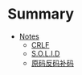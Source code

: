 # Summary

* [Notes](README.md)
    * [CRLF](docs/CRLF.md)
    * [S.O.L.I.D](docs/S.O.L.I.D.md)
    * [原码反码补码](docs/原码反码补码.md)

